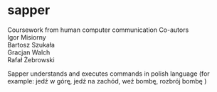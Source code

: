 # sapper
Coursework from human computer communication
Co-autors<br />
Igor Misiorny<br />
Bartosz Szukała<br />
Gracjan Walch <br />
Rafał Żebrowski <br />

Sapper understands and executes commands in polish language (for example: jedź w górę, jedź na zachód, weź bombę, rozbrój bombę )
